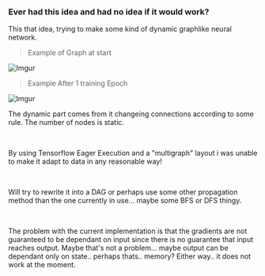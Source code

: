 
### Ever had this idea and had no idea if it would work?

This that idea, trying to make some kind of dynamic graphlike neural network.

> Example of Graph at start

![Imgur](https://i.imgur.com/Y8cXzpR.png)

> Example After 1 training Epoch

![Imgur](https://i.imgur.com/7DQ79us.png)


The dynamic part comes from it changeing connections according to some rule.
The number of nodes is static. 

<br>

By using Tensorflow Eager Execution and a "multigraph" layout i was unable to make 
it adapt to data in any reasonable way!

<br>

Will try to rewrite it into a DAG or perhaps use some other propagation method than the one
currently in use... maybe some BFS or DFS thingy.

<br>

The problem with the current implementation is that the gradients are not guaranteed to be dependant on
input since there is no guarantee that input reaches output. Maybe that's not a problem... maybe 
output can be dependant only on state.. perhaps thats.. memory? Either way.. it does not work at the moment.


